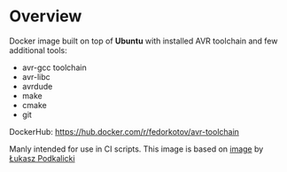 # Overview

Docker image built on top of **Ubuntu** 
with installed AVR toolchain and few additional tools:
* avr-gcc toolchain
* avr-libc
* avrdude
* make
* cmake
* git

DockerHub: https://hub.docker.com/r/fedorkotov/avr-toolchain

Manly intended for use in CI scripts. This image is based on
[image](https://github.com/lpodkalicki/avr-toolchain-docker)
by [Łukasz Podkalicki](https://github.com/lpodkalicki)
